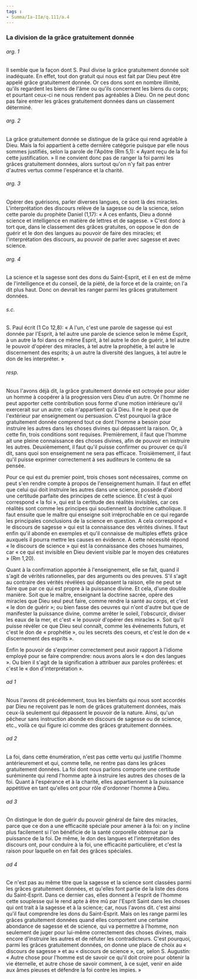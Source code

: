 ```yaml
---
tags : 
- Summa/Ia-IIæ/q.111/a.4
---
```


### La division de la grâce gratuitement donnée

###### arg. 1
Il semble que la façon dont S. Paul divise la grâce gratuitement donnée soit inadéquate. En effet, tout don gratuit qui nous est fait par Dieu peut être appelé grâce gratuitement donnée. Or ces dons sont en nombre illimité, qu'ils regardent les biens de l'âme ou qu'ils concernent les biens du corps; et pourtant ceux-ci ne nous rendent pas agréables à Dieu. On ne peut donc pas faire entrer les grâces gratuitement données dans un classement déterminé. 

###### arg. 2
La grâce gratuitement donnée se distingue de la grâce qui rend agréable à Dieu. Mais la foi appartient à cette dernière catégorie puisque par elle nous sommes justifiés, selon la parole de l'Apôtre (Rm 5,1): « Ayant reçu de la foi cette justification. » Il ne convient donc pas de ranger la foi parmi les grâces gratuitement données, alors surtout qu'on n'y fait pas entrer d'autres vertus comme l'espérance et la charité. 

###### arg. 3
Opérer des guérisons, parler diverses langues, ce sont là des miracles. L'interprétation des discours relève de la sagesse ou de la science, selon cette parole du prophète Daniel (1,17): « A ces enfants, Dieu a donné science et intelligence en matière de lettres et de sagesse. » C'est donc à tort que, dans le classement des grâces gratuites, on oppose le don de guérir et le don des langues au pouvoir de faire des miracles; et l'interprétation des discours, au pouvoir de parler avec sagesse et avec science. 

###### arg. 4
La science et la sagesse sont des dons du Saint-Esprit, et il en est de même de l'intelligence et du conseil, de la piété, de la force et de la crainte; on l'a dit plus haut. Donc on devrait les ranger parmi les grâces gratuitement données. 

###### s.c.
S. Paul écrit (1 Co 12,8): « A l'un, c'est une parole de sagesse qui est donnée par l'Esprit, à tel autre une parole de science selon le même Esprit, à un autre la foi dans ce même Esprit, à tel autre le don de guérir, à tel autre le pouvoir d'opérer des miracles, à tel autre la prophétie, à tel autre le discernement des esprits; à un autre la diversité des langues, à tel autre le don de les interpréter. » 

###### resp.
Nous l'avons déjà dit, la grâce gratuitement donnée est octroyée pour aider un homme à coopérer à la progression vers Dieu d'un autre. Or l'homme ne peut apporter cette contribution sous forme d'une motion intérieure qu'il exercerait sur un autre: cela n'appartient qu'à Dieu. Il ne le peut que de l'extérieur par enseignement ou persuasion. C'est pourquoi la grâce gratuitement donnée comprend tout ce dont l'homme a besoin pour instruire les autres dans les choses divines qui dépassent la raison. Or, à cette fin, trois conditions sont requises. Premièrement, il faut que l'homme ait une pleine connaissance des choses divines, afin de pouvoir en instruire les autres. Deuxièmement, il faut qu'il puisse confirmer ou prouver ce qu'il dit, sans quoi son enseignement ne sera pas efficace. Troisièmement, il faut qu'il puisse exprimer correctement à ses auditeurs le contenu de sa pensée. 

Pour ce qui est du premier point, trois choses sont nécessaires, comme on peut s'en rendre compte à propos de l'enseignement humain. Il faut en effet que celui qui doit instruire les autres dans une science, possède d'abord une certitude parfaite des principes de cette science. Et c'est à quoi correspond « la foi », qui est la certitude des réalités invisibles, car ces réalités sont comme les principes qui soutiennent la doctrine catholique. Il faut ensuite que le maître qui enseigne soit irréprochable en ce qui regarde les principales conclusions de la science en question. A cela correspond « le discours de sagesse » qui est la connaissance des vérités divines. Il faut enfin qu'il abonde en exemples et qu'il connaisse de multiples effets grâce auxquels il pourra mettre les causes en évidence. A cette nécessité répond « le discours de science » qui est la connaissance des choses humaines, car « ce qui est invisible en Dieu devient visible par le moyen des créatures » (Rm 1,20). 

Quant à la confirmation apportée à l'enseignement, elle se fait, quand il s'agit de vérités rationnelles, par des arguments ou des preuves. S'il s'agit au contraire des vérités révélées qui dépassent la raison, elle ne peut se faire que par ce qui est propre à la puissance divine. Et cela, d'une double manière. Soit que le maître, enseignant la doctrine sacrée, opère des miracles que Dieu seul peut faire, comme rendre la santé au corps, et c'est « le don de guérir »; ou bien fasse des oeuvres qui n'ont d'autre but que de manifester la puissance divine, comme arrêter le soleil, l'obscurcir, diviser les eaux de la mer, et c'est « le pouvoir d'opérer des miracles ». Soit qu'il puisse révéler ce que Dieu seul connaît, comme les événements futurs, et c'est le don de « prophétie », ou les secrets des coeurs, et c'est le don de « discernement des esprits ». 

Enfin le pouvoir de s'exprimer correctement peut avoir rapport à l'idiome employé pour se faire comprendre: nous avons alors le « don des langues ». Ou bien il s'agit de la signification à attribuer aux paroles proférées: et c'est le « don d'interprétation ». 

###### ad 1
Nous l'avons dit précédemment, tous les bienfaits qui nous sont accordés par Dieu ne reçoivent pas le nom de grâces gratuitement données, mais ceux-là seulement qui dépassent le pouvoir de la nature. Ainsi, qu'un pêcheur sans instruction abonde en discours de sagesse ou de science, etc., voilà ce qui figure ici comme des grâces gratuitement données. 

###### ad 2
La foi, dans cette énumération, n'est pas cette vertu qui justifie l'homme antérieurement et qui, comme telle, ne rentre pas dans les grâces gratuitement données. La foi dont nous parlons comporte une certitude suréminente qui rend l'homme apte à instruire les autres des choses de la foi. Quant à l'espérance et à la charité, elles appartiennent à la puissance appétitive en tant qu'elles ont pour rôle d'ordonner l'homme à Dieu. 

###### ad 3
On distingue le don de guérir du pouvoir général de faire des miracles, parce que ce don a une efficacité spéciale pour amener à la foi: on y incline plus facilement si l'on bénéficie de la santé corporelle obtenue par la puissance de la foi. De même, le don des langues et l'interprétation des discours ont, pour conduire à la foi, une efficacité particulière, et c'est la raison pour laquelle on en fait des grâces spéciales. 

###### ad 4
Ce n'est pas au même titre que la sagesse et la science sont classées parmi les grâces gratuitement données, et qu'elles font partie de la liste des dons du Saint-Esprit. Dans ce dernier cas, elles donnent à l'esprit de l'homme cette souplesse qui le rend apte à être mû par l'Esprit Saint dans les choses qui ont trait à la sagesse et à la science; car, nous l'avons dit. c'est ainsi qu'il faut comprendre les dons du Saint-Esprit. Mais on les range parmi les grâces gratuitement données quand elles comportent une certaine abondance de sagesse et de science, qui va permettre à l'homme, non seulement de juger pour lui-même correctement des choses divines, mais encore d'instruire les autres et de réfuter les contradicteurs. C'est pourquoi, parmi les grâces gratuitement données, on donne une place de choix au « discours de sagesse » et au « discours de science », car, selon S. Augustin: « Autre chose pour l'homme est de savoir ce qu'il doit croire pour obtenir la vie éternelle, et autre chose de savoir comment, à ce sujet, venir en aide aux âmes pieuses et défendre la foi contre les impies. » 

